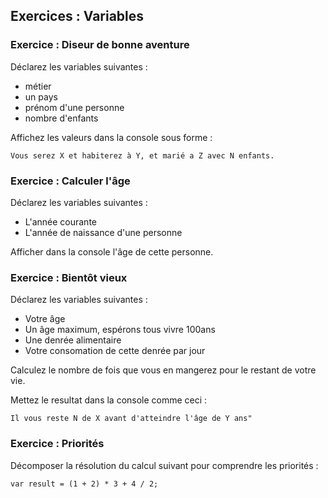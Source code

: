 ## Exercices : Variables

### Exercice  : Diseur de bonne aventure

Déclarez les variables suivantes : 
- métier 
- un pays
- prénom d'une personne
- nombre d'enfants

Affichez les valeurs dans la console sous forme : 

`Vous serez X et habiterez à Y, et marié a Z avec N enfants.`

### Exercice : Calculer l'âge

Déclarez les variables suivantes : 
* L'année courante
* L'année de naissance d'une personne

Afficher dans la console l'âge de cette personne.

### Exercice : Bientôt vieux

Déclarez les variables suivantes : 
* Votre âge 
* Un âge maximum, espérons tous vivre 100ans 
* Une denrée alimentaire 
* Votre consomation de cette denrée par jour

Calculez le nombre de fois que vous en mangerez pour le restant de votre vie.

Mettez le resultat dans la console comme ceci : 

`Il vous reste N de X avant d'atteindre l'âge de Y ans"`

### Exercice : Priorités 

Décomposer la résolution du calcul suivant pour comprendre les priorités : 

`var result = (1 + 2) * 3 + 4 / 2;`











